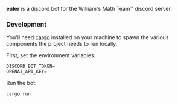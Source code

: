 **euler** is a discord bot for the William's Math Team™ discord server.

### Development

You'll need [cargo](https://doc.rust-lang.org/cargo/) installed on your machine
to spawn the various components the project needs to run locally.

First, set the environment variables:

```
DISCORD_BOT_TOKEN=
OPENAI_API_KEY=
```

Run the bot:

```
cargo run
```
